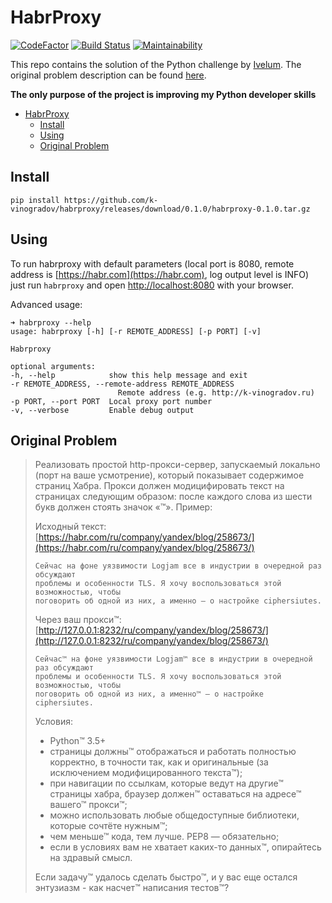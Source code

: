 # HabrProxy

[![CodeFactor](https://www.codefactor.io/repository/github/k-vinogradov/habrproxy/badge)](https://www.codefactor.io/repository/github/k-vinogradov/habrproxy)
[![Build Status](https://travis-ci.org/k-vinogradov/habrproxy.svg?branch=master)](https://travis-ci.org/k-vinogradov/habrproxy)
[![Maintainability](https://api.codeclimate.com/v1/badges/fb715151eb92fb5c1314/maintainability)](https://codeclimate.com/github/k-vinogradov/habrproxy/maintainability)

This repo contains the solution of the Python challenge by [Ivelum](https://ivelum.com). The original problem description can be found [here](https://github.com/ivelum/job/blob/master/code_challenges/python.md).

**The only purpose of the project is improving my Python developer skills**

- [HabrProxy](#habrproxy)
  - [Install](#install)
  - [Using](#using)
  - [Original Problem](#original-problem)

## Install

    pip install https://github.com/k-vinogradov/habrproxy/releases/download/0.1.0/habrproxy-0.1.0.tar.gz

## Using

To run habrproxy with default parameters (local port is 8080, remote address is [https://habr.com](https://habr.com), log output level is INFO) just run `habrproxy` and open [http://localhost:8080](http://localhost:8080) with your browser.

Advanced usage:

    ➜ habrproxy --help
    usage: habrproxy [-h] [-r REMOTE_ADDRESS] [-p PORT] [-v]

    Habrproxy

    optional arguments:
    -h, --help            show this help message and exit
    -r REMOTE_ADDRESS, --remote-address REMOTE_ADDRESS
                            Remote address (e.g. http://k-vinogradov.ru)
    -p PORT, --port PORT  Local proxy port number
    -v, --verbose         Enable debug output

## Original Problem

> Реализовать простой http-прокси-сервер, запускаемый локально (порт на ваше
> усмотрение), который показывает содержимое страниц Хабра. Прокси должен
> модицифировать текст на страницах следующим образом: после каждого слова из
> шести букв должен стоять значок «™». Пример:
>
> Исходный текст: [https://habr.com/ru/company/yandex/blog/258673/](https://habr.com/ru/company/yandex/blog/258673/)
>
>     Сейчас на фоне уязвимости Logjam все в индустрии в очередной раз обсуждают
>     проблемы и особенности TLS. Я хочу воспользоваться этой возможностью, чтобы
>     поговорить об одной из них, а именно — о настройке ciphersiutes.
>
> Через ваш прокси™: [http://127.0.0.1:8232/ru/company/yandex/blog/258673/](http://127.0.0.1:8232/ru/company/yandex/blog/258673/)
>
>     Сейчас™ на фоне уязвимости Logjam™ все в индустрии в очередной раз обсуждают
>     проблемы и особенности TLS. Я хочу воспользоваться этой возможностью, чтобы
>     поговорить об одной из них, а именно™ — о настройке ciphersiutes.
>
> Условия:
>
> - Python™ 3.5+
> - страницы должны™ отображаться и работать полностью корректно, в точности так,
>   как и оригинальные (за исключением модифицированного текста™);
> - при навигации по ссылкам, которые ведут на другие™ страницы хабра, браузер
>   должен™ оставаться на адресе™ вашего™ прокси™;
> - можно использовать любые общедоступные библиотеки, которые сочтёте нужным™;
> - чем меньше™ кода, тем лучше. PEP8 — обязательно;
> - если в условиях вам не хватает каких-то данных™, опирайтесь на здравый смысл.
>
> Если задачу™ удалось сделать быстро™, и у вас еще остался энтузиазм - как
> насчет™ написания тестов™?

